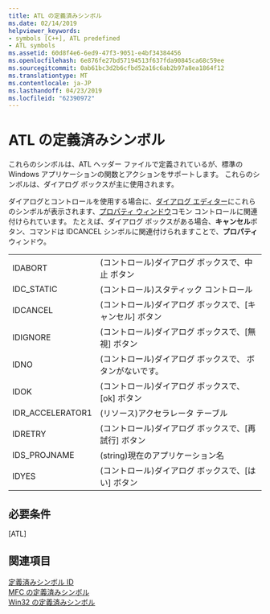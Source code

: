 ```yaml
---
title: ATL の定義済みシンボル
ms.date: 02/14/2019
helpviewer_keywords:
- symbols [C++], ATL predefined
- ATL symbols
ms.assetid: 60d8f4e6-6ed9-47f3-9051-e4bf34384456
ms.openlocfilehash: 6e876fe27bd57194513f637fda90845ca68c59ee
ms.sourcegitcommit: 0ab61bc3d2b6cfbd52a16c6ab2b97a8ea1864f12
ms.translationtype: MT
ms.contentlocale: ja-JP
ms.lasthandoff: 04/23/2019
ms.locfileid: "62390972"
---
```

# <a name="atl-predefined-symbols"></a>ATL の定義済みシンボル

これらのシンボルは、ATL ヘッダー ファイルで定義されているが、標準の Windows アプリケーションの関数とアクションをサポートします。 これらのシンボルは、ダイアログ ボックスが主に使用されます。

ダイアログとコントロールを使用する場合に、[ダイアログ エディター](../windows/dialog-editor.md)にこれらのシンボルが表示されます、[プロパティ ウィンドウ](/visualstudio/ide/reference/properties-window)コモン コントロールに関連付けられています。 たとえば、ダイアログ ボックスがある場合、**キャンセル**ボタン、コマンドは IDCANCEL シンボルに関連付けられますことで、**プロパティ**ウィンドウ。

|||
|-|-|
|IDABORT|(コントロール)ダイアログ ボックスで、中止 ボタン|
|IDC_STATIC|(コントロール)スタティック コントロール|
|IDCANCEL|(コントロール)ダイアログ ボックスで、[キャンセル] ボタン|
|IDIGNORE|(コントロール)ダイアログ ボックスで、[無視] ボタン|
|IDNO|(コントロール)ダイアログ ボックスで、 ボタンがないです。|
|IDOK|(コントロール)ダイアログ ボックスで、[ok] ボタン|
|IDR_ACCELERATOR1|(リソース)アクセラレータ テーブル|
|IDRETRY|(コントロール)ダイアログ ボックスで、[再試行] ボタン|
|IDS_PROJNAME|(string)現在のアプリケーション名|
|IDYES|(コントロール)ダイアログ ボックスで、[はい] ボタン|

## <a name="requirements"></a>必要条件

[ATL]

## <a name="see-also"></a>関連項目

[定義済みシンボル ID](../windows/predefined-symbol-ids.md)<br/>
[MFC の定義済みシンボル](../windows/mfc-predefined-symbols.md)<br/>
[Win32 の定義済みシンボル](../windows/win32-predefined-symbols.md)<br/>
